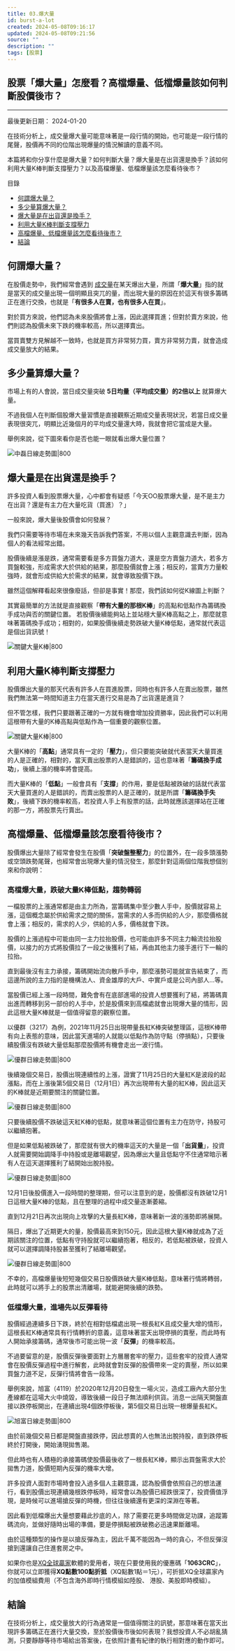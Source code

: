 ```yaml
---
title: 03.爆大量
id: burst-a-lot
created: 2024-05-08T09:16:17
updated: 2024-05-08T09:21:56
source: ""
description: ""
tags: [股票]
---
```


## 股票「爆大量」怎麼看？高檔爆量、低檔爆量該如何判斷股價後市？
---

最後更新日期： 2024-01-20

在技術分析上，成交量爆大量可能意味著是一段行情的開始，也可能是一段行情的尾聲，股價再不同的位階出現爆量的情況解讀的意義不同。

本篇將和你分享什麼是爆大量？如何判斷大量？爆大量是在出貨還是換手？該如何利用大量K棒判斷支撐壓力？以及高檔爆量、低檔爆量該怎麼看待後市？

目錄

-   [何謂爆大量？](https://enjoyfreedomlife.com/burst-a-lot/#%E4%BD%95%E8%AC%82%E7%88%86%E5%A4%A7%E9%87%8F%EF%BC%9F "何謂爆大量？")
-   [多少量算爆大量？](https://enjoyfreedomlife.com/burst-a-lot/#%E5%A4%9A%E5%B0%91%E9%87%8F%E7%AE%97%E7%88%86%E5%A4%A7%E9%87%8F%EF%BC%9F "多少量算爆大量？")
-   [爆大量是在出貨還是換手？](https://enjoyfreedomlife.com/burst-a-lot/#%E7%88%86%E5%A4%A7%E9%87%8F%E6%98%AF%E5%9C%A8%E5%87%BA%E8%B2%A8%E9%82%84%E6%98%AF%E6%8F%9B%E6%89%8B%EF%BC%9F "爆大量是在出貨還是換手？")
-   [利用大量K棒判斷支撐壓力](https://enjoyfreedomlife.com/burst-a-lot/#%E5%88%A9%E7%94%A8%E5%A4%A7%E9%87%8FK%E6%A3%92%E5%88%A4%E6%96%B7%E6%94%AF%E6%92%90%E5%A3%93%E5%8A%9B "利用大量K棒判斷支撐壓力")
-   [高檔爆量、低檔爆量該怎麼看待後市？](https://enjoyfreedomlife.com/burst-a-lot/#%E9%AB%98%E6%AA%94%E7%88%86%E9%87%8F%E3%80%81%E4%BD%8E%E6%AA%94%E7%88%86%E9%87%8F%E8%A9%B2%E6%80%8E%E9%BA%BC%E7%9C%8B%E5%BE%85%E5%BE%8C%E5%B8%82%EF%BC%9F "高檔爆量、低檔爆量該怎麼看待後市？")
-   [結論](https://enjoyfreedomlife.com/burst-a-lot/#%E7%B5%90%E8%AB%96 "結論")

## **何謂爆大量？**

在股價走勢中，我們經常會遇到 [成交量](https://enjoyfreedomlife.com/trading-volume/)在某天爆出大量，所謂「**爆大量**」指的就是當天的成交量出現一個明顯且突兀的量，而出現大量的原因在於這天有很多籌碼正在進行交換，也就是「**有很多人在賣，也有很多人在買**」。

對於買方來說，他們認為未來股價將會上漲，因此選擇買進；但對於賣方來說，他們則認為股價未來下跌的機率較高，所以選擇賣出。

當買賣雙方見解越不一致時，也就是買方非常努力買，賣方非常努力賣，就會造成成交量放大的結果。

## **多少量算爆大量？**

市場上有的人會說，當日成交量突破 **5日均量（平均成交量）的2倍以上** 就算爆大量。

不過我個人在判斷個股爆大量習慣是直接觀察近期成交量表現狀況，若當日成交量表現很突兀，明顯比近幾個月的平均成交量還大時，我就會把它當成是大量。

舉例來說，從下圖來看你是否也能一眼就看出爆大量位置？

![中磊日線走勢圖|800](https://enjoyfreedomlife.com/wp-content/uploads/2022/11/%E4%B8%AD%E7%A3%8A%E6%97%A5%E7%B7%9A%E8%B5%B0%E5%8B%A2%E5%9C%96-1024x579.jpg)

## **爆大量是在出貨還是換手？**

許多投資人看到股票爆大量，心中都會有疑惑「今天OO股票爆大量，是不是主力在出貨？還是有主力在大量吃貨（買進）？」

一般來說，爆大量後股價會如何發展？

我們只需要等待市場在未來幾天告訴我們答案，不用以個人主觀意識去判斷，因為個人的看法經常出錯。

股價後續是漲是跌，通常需要看是多方買盤力道大，還是空方賣盤力道大，若多方買盤較強，形成需求大於供給的結果，那麼股價就會上漲；相反的，當賣方力量較強時，就會形成供給大於需求的結果，就會導致股價下跌。

雖然這個解釋看起來很像廢話，但卻是事實！那麼，我們該如何從K線圖上判斷？

其實最簡單的方法就是直接觀察「**帶有大量的那根K棒**」的高點和低點作為籌碼換手成功與否的關鍵位置。 若股價後續能夠站上並站穩大量K棒高點之上，那麼就意味著籌碼換手成功；相對的，如果股價後續走勢跌破大量K棒低點，通常就代表這是個出貨訊號！

![關鍵大量K棒|800](https://enjoyfreedomlife.com/wp-content/uploads/2022/11/%E9%97%9C%E9%8D%B5%E5%A4%A7%E9%87%8FK%E6%A3%92-1024x578.jpg)

## **利用大量K棒判斷支撐壓力**

股價爆出大量的那天代表有許多人在買進股票，同時也有許多人在賣出股票，雖然我們無法第一時間知道主力在當天進行交易是為了出貨還是進貨？

但不管怎樣，我們只要跟著正確的一方就有機會增加投資勝率，因此我們可以利用這根帶有大量的K棒高點與低點作為一個重要的觀察位置。

![關鍵大量K棒|800](https://enjoyfreedomlife.com/wp-content/uploads/2022/11/%E9%97%9C%E9%8D%B5%E5%A4%A7%E9%87%8FK%E6%A3%92_2-1024x578.jpg)

大量K棒的「**高點**」通常具有一定的「**壓力**」，但只要能突破就代表當天大量買進的人是正確的，相對的，當天賣出股票的人是錯誤的，這也意味著「**籌碼換手成功**」，後續上漲的機率將會提高。

而大量K棒的「**低點**」一般會具有「**支撐**」的作用，要是低點被跌破的話就代表當天大量買進的人是錯誤的，而賣出股票的人是正確的，就是所謂「**籌碼換手失敗**」，後續下跌的機率較高，若投資人手上有股票的話，此時就應該選擇站在正確的那一方，將股票先行賣出。

## **高檔爆量、低檔爆量該怎麼看待後市？**

股價爆出大量除了經常會發生在股價「**突破盤整壓力**」的位置外，在一段多頭漲勢或空頭跌勢尾聲，也經常會出現爆大量的情況發生，那麼針對這兩個位階我想個別來和你說明：

### **高檔爆大量，跌破大量K棒低點，趨勢轉弱**

一檔股票的上漲通常都是由主力所為，當籌碼集中至少數人手中，股價就容易上漲，這個概念屬於供給需求之間的關係，當需求的人多而供給的人少，那麼價格就會上漲；相反的，需求的人少，供給的人多，價格就會下跌。

股價的上漲過程中可能由同一主力拉抬股價，也可能由許多不同主力輪流拉抬股價，以接力的方式將股價拉了一段之後獲利了結，再由其他主力接手進行下一輪的拉抬。

直到最後沒有主力承接，籌碼開始流向散戶手中，那麼漲勢可能就宣告結束了，而這邊所說的主力指的是機構法人、資金雄厚的大戶、中實戶或是公司內部人…等。

當股價已經上漲一段時間，難免會有在底部進場的投資人想要獲利了結，將籌碼賣出進而轉移到另一部份的人手中，於是股價來到高檔處就會出現爆大量的情形，因此這根大量K棒就是一個值得留意的觀察位置。

以優群（3217）為例，2021年11月25日出現帶量長紅K棒突破整理區，這根K棒帶有向上表態的意味，因此當天進場的人就能以低點作為防守點（停損點），只要後續股價沒有跌破大量低點那麼股價將有機會走出一波行情。

![優群日線走勢圖|800](https://enjoyfreedomlife.com/wp-content/uploads/2022/11/%E5%84%AA%E7%BE%A4%E6%97%A5%E7%B7%9A%E8%B5%B0%E5%8B%A2%E5%9C%96_1-1024x578.jpg)

後續幾個交易日，股價出現連續性的上漲，證實了11月25日的大量紅K是波段的起漲點，而在上漲後第5個交易日（12月1日）再次出現帶有大量的紅K棒，因此這天的K棒就是近期要關注的關鍵位置。

![優群日線走勢圖|800](https://enjoyfreedomlife.com/wp-content/uploads/2022/11/%E5%84%AA%E7%BE%A4%E6%97%A5%E7%B7%9A%E8%B5%B0%E5%8B%A2%E5%9C%96_2-1024x577.jpg)

只要後續股價不跌破這天紅K棒的低點，就意味著這個位置有主力在防守，持股可以繼續抱著。

但是如果低點被跌破了，那麼就有很大的機率這天的大量是一個「**出貨量**」，投資人就需要開始調降手中持股或是離場觀望，因為爆出大量且低點守不住通常暗示著有人在這天選擇獲利了結開始出脫持股。

![優群日線走勢圖|800](https://enjoyfreedomlife.com/wp-content/uploads/2022/11/%E5%84%AA%E7%BE%A4%E6%97%A5%E7%B7%9A%E8%B5%B0%E5%8B%A2%E5%9C%96_3-1024x576.jpg)

12月1日後股價進入一段時間的整理期，但可以注意到的是，股價都沒有跌破12月1日這根大量K棒的低點，且在整理的過程中成交量逐漸萎縮。

直到12月21日再次出現向上攻擊的大量長紅K棒，意味著新一波的漲勢即將展開。

隔日，爆出了近期更大的量，股價最高來到150元，因此這根大量K棒就成為了近期該關注的位置，低點有守持股就可以繼續抱著，相反的，若低點被跌破，投資人就可以選擇調降持股甚至獲利了結離場觀望。

![優群日線走勢圖|800](https://enjoyfreedomlife.com/wp-content/uploads/2022/11/%E5%84%AA%E7%BE%A4%E6%97%A5%E7%B7%9A%E8%B5%B0%E5%8B%A2%E5%9C%96_4-1024x578.jpg)

不幸的，高檔爆量後短短幾個交易日股價跌破大量K棒低點，意味著行情將轉弱，此時就可以將手上的股票出清離場，就能避開後續的跌勢。

### **低檔爆大量，進場先以反彈看待**

股價經過連續多日下跌，終於在相對低檔處出現一根長紅K且成交量大增的情形，這根長紅K棒通常具有行情轉折的意義，這意味著當天出現停損的賣壓，而此時有人開始承接籌碼，通常後市可能出現一波「**反彈**」的機率較高。

不過要留意的是，股價反彈後要面對上方層層套牢的壓力，這些套牢的投資人通常會在股價反彈過程中進行解套，此時就會對反彈的股價帶來一定的賣壓，所以如果買盤力道不足，反彈行情將會告一段落。

舉例來說，旭富（4119）於2020年12月20日發生一場火災，造成工廠內大部分生產線都在這場大火中燒毀，導致後續一段日子無法順利供貨。消息一出隔天開盤直接以跌停板開出，在連續出現4個跌停板後，第5個交易日出現一根爆量長紅K。

![旭富日線走勢圖|800](https://enjoyfreedomlife.com/wp-content/uploads/2022/11/%E6%97%AD%E5%AF%8C%E6%97%A5%E7%B7%9A%E8%B5%B0%E5%8B%A2%E5%9C%96-1024x578.jpg)

由於前幾個交易日都是開盤直接跌停，因此想賣的人也無法出脫持股，直到跌停板終於打開後，開始湧現拋售潮。

但此時也有人積極的承接籌碼使股價最後收了一根長紅K棒，顯示出買盤需求大於拋售力道，股價短期內反彈的機率大增。

許多投資人面對市場時會投入過多個人主觀意識，認為股價會依照自己的想法運行，看到股價出現連續幾根跌停板時，經常會以為股價已經跌很深了，投資價值浮現，是時候可以進場搶反彈的時機，但往往後續還有更深的深淵在等著。

因此看到低檔爆出大量想要藉此抄底的人，除了需要花更多時間做足功課，追蹤籌碼流向，並做好隨時出場的準備，要是停損點被跌破務必迅速果斷離場。

由於這種類型的操作是以搶反彈為主，因此千萬不能因為一時的貪心，不但反彈沒搶到還讓自己住進套房之中。

如果你也是[XQ全球贏家](https://www.xq.com.tw/XQlite-Download.aspx)軟體的愛用者，現在只要使用我的優惠碼「**1063CRC**」，你就可以立即獲得**XQ點數100點折抵**（XQ點數1點＝1元），可折抵XQ全球贏家內的加值模組費用（不包含海外即時行情模組如陸股、 港股、美股即時模組）。

## **結論**

在技術分析上，成交量放大的行為通常是一個值得關注的訊號，那意味著在當天出現許多籌碼正在進行大量交換，至於股價後市後如何表現？我想投資人不必胡亂猜測，只要靜靜等待市場給出答案後，在依照計畫有紀律的執行相對應的動作即可。

